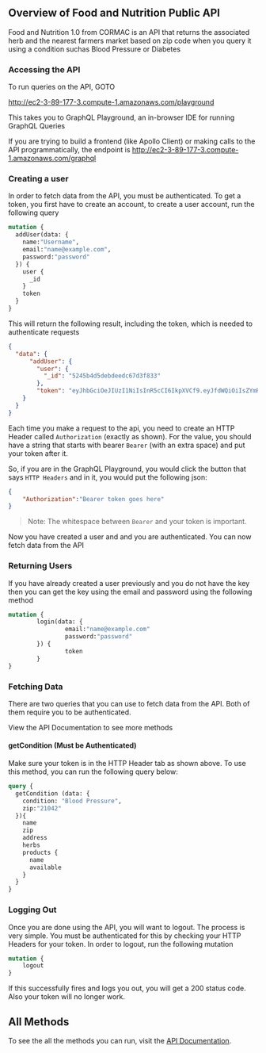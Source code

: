 ## Overview of Food and Nutrition Public API
Food and Nutrition 1.0 from CORMAC is an API that returns the associated herb and the nearest farmers market based on zip code when you query it using a condition suchas Blood Pressure or Diabetes


### Accessing the API
To run queries on the API, GOTO

http://ec2-3-89-177-3.compute-1.amazonaws.com/playground

This takes you to GraphQL Playground, an in-browser IDE for running GraphQL Queries

If you are trying to build a frontend (like Apollo Client) or making calls to the API programmatically, the endpoint is 
http://ec2-3-89-177-3.compute-1.amazonaws.com/graphql


### Creating a user
In order to fetch data from the API, you must be authenticated. To get a token, you first have to create an account, to create a user account, run the following query

```graphql
mutation {
  addUser(data: {
    name:"Username",
    email:"name@example.com",
    password:"password"
  }) {
    user {
      _id
    }
    token
  }
}
```
This will return the following result, including the token, which is needed
to authenticate requests
```json
{
  "data": {
      "addUser": {
        "user": {
          "_id": "5245b4d5debdeedc67d3f833"
        },
        "token": "eyJhbGciOeJIUzI1NiIsInR5cCI6IkpXVCf9.eyJfdWQiOiIsZYmRlZTBjNjdkMzk4MzMiLCJpYXQiOjE1NjQ4NDkzNjs9.Li_s6ZL6Bs__buQiuUcDU4FBgTcpu7dpN1CaStBONhk"
    }
  }
}
```
Each time you make a request to the api, you need to create an HTTP Header called `Authorization` (exactly as shown). For the value, you should have a string that starts with bearer `Bearer` (with an extra space) and put your token after it.

So, if you are in the GraphQL Playground, you would click the button that says `HTTP Headers`  and in it, you would put the following json:
```json
{
	"Authorization":"Bearer token goes here"
}
```
> Note: The whitespace between `Bearer` and your token is important.

Now you have created a user and and you are authenticated. You can now fetch data from the API

### Returning Users
If you have already created a user previously and you do not have the key then you can get the key using the email and password using the following method

```graphql
mutation {
        login(data: {
                email:"name@example.com"
                password:"password"
        }) {
                token
        }
}
```

### Fetching Data
There are two queries that you can use to fetch data from the API. Both of them require you to be authenticated.

View the API Documentation to see more methods
#### getCondition (Must be Authenticated)
Make sure your token is in the HTTP Header tab as shown above. To use this method, you can run the following query below:
```graphql
query {
  getCondition (data: {
    condition: "Blood Pressure",
    zip:"21042"
  }){
    name
    zip
    address
    herbs
    products {
      name
      available
    }
  }
}
```
### Logging Out
Once you are done using the API, you will want to logout. The process is very simple. You must be authenticated for this by checking your HTTP Headers for your token. In order to logout, run the following mutation

```graphql
mutation {
	logout
}
```
If this successfully fires and logs you out, you will get a 200 status code. Also your token will no longer work.
## All Methods
To see the all the methods you can run, visit the [API Documentation](https://cormac-corp.github.io/Food-and-Nutrition-API/api).

